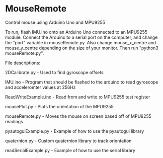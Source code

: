 # MouseRemote
Control mouse using Arduino Uno and MPU9255

To run, flash IMU.ino onto an Arduino Uno connected to an MPU9255 module.  Connect the Arduino to a serial port on the computer, and change the "port" variable in mouseRemote.py.  Also change mouse_x_centre and mouse_y_centre depending on the size of your monitor.  Then run "python3 mouseRemote.py".

File descriptions:

2DCalibrate.py - Used to find gyroscope offsets

IMU.ino - Program that should be flashed to the arduino to read gyroscope and acceleromter values at 256Hz

ReadWriteExample.ino - Read from and write to MPU9255 test register

mousePlot.py - Plots the orientation of the MPU9255

mouseRemote.py - Moves the mouse on screen based off of MPU9255 readings

pyautoguiExample.py - Example of how to use the pyautogui library

quaternion.py - Custom quaternion library to track orientation

readSerialExample.py - Example of how to use the serial library
